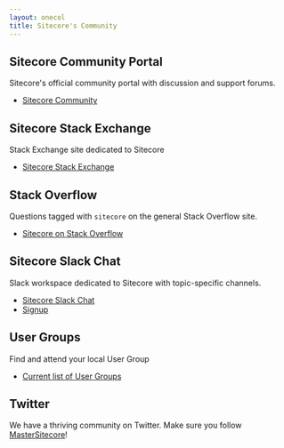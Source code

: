 ```yaml
---
layout: onecol
title: Sitecore's Community
---
```


## Sitecore Community Portal

Sitecore's official community portal with discussion and support forums. 

- [Sitecore Community](https://community.sitecore.net/)

## Sitecore Stack Exchange

Stack Exchange site dedicated to Sitecore

- [Sitecore Stack Exchange](http://sitecore.stackexchange.com)

## Stack Overflow

Questions tagged with `sitecore` on the general Stack Overflow site.

- [Sitecore on Stack Overflow](http://stackoverflow.com/questions/tagged/sitecore)

## Sitecore Slack Chat

Slack workspace dedicated to Sitecore with topic-specific channels. 

- [Sitecore Slack Chat](https://sitecorechat.slack.com/)
- [Signup](http://bit.ly/SitecoreSlackSignup)

## User Groups

Find and attend your local User Group

- [Current list of User Groups](https://sitecore.stackexchange.com/a/1690/1106)

## Twitter

We have a thriving community on Twitter. Make sure you follow [MasterSitecore](http://www.twitter.com/mastersitecore)!